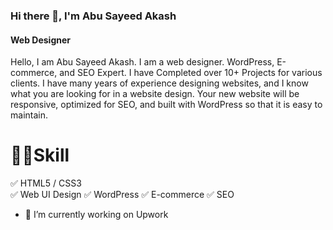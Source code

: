 ### Hi there 👋, I'm Abu Sayeed Akash
#### Web Designer
 Hello, I am Abu Sayeed Akash. I am a web designer. WordPress, E-commerce, and SEO Expert. I have Completed over 10+ Projects for various clients. I have many years of experience designing websites, and I know what you are looking for in a website design. Your new website will be responsive, optimized for SEO, and built with WordPress so that it is easy to maintain. 

# 👨‍💻Skill
✅ HTML5 / CSS3 </br>
✅ Web UI Design
✅ WordPress
✅ E-commerce
✅ SEO

- 🔭 I’m currently working on Upwork 
